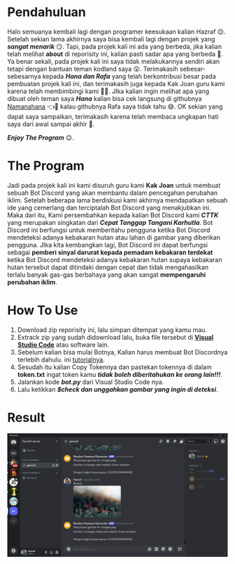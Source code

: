 # Pendahuluan 
Halo semuanya kembali lagi dengan programer keesukaan kalian Hazraf 😌. Setelah sekian lama akhirnya saya bisa kembali lagi dengan projek yang ***sangat menarik*** 😏. Tapi, pada projek kali ini ada yang berbeda, jika kalian telah melihat **about** di reporisity ini, kalian pasti sadar apa yang berbeda 👀. Ya benar sekali, pada projek kali ini saya tidak melakukannya sendiri akan tetapi dengan bantuan teman kodland saya 😲. Terimakasih sebesar-sebesarnya kepada ***Hana dan Rafa*** yang telah berkontribusi  besar pada pembuatan projek kali ini, dan terimakasih juga kepada Kak Joan guru kami karena telah membimbingi kami 👏🙏. JIka kalian ingin melihat apa yang dibuat oleh teman saya ***Hana*** kalian bisa cek langsung di githubnya [Namanahana](https://github.com/Namanahana) 👈👀 kalau githubnya Rafa saya tidak tahu 😅. OK sekian yang dapat saya sampaikan, terimakasih karena telah membaca ungkapan hati saya dari awal sampai akhir 🙏.

***Enjoy The Program*** 😉.

# The Program
Jadi pada projek kali ini kami disuruh guru kami **Kak Joan** untuk membuat sebuah Bot Discord yang akan membantu dalam pencegahan perubahan iklim. Setelah beberapa lama berdiskusi kami akhirnya mendapatkan sebuah ide yang cemerlang dan terciptalah Bot Discord yang menakjubkan ini. Maka dari itu, Kami persembahkan kepada kalian Bot Discord kami ***CTTK*** yang merupakan singkatan dari ***Cepat Tanggap Tangani Karhutla***. Bot Discord ini berfungsi untuk memberitahu pengguna ketika Bot Discord mendeteksi adanya kebakaran hutan atau lahan di gambar yang diberikan pengguna. JIka kita kembangkan lagi, Bot Discord ini dapat berfungsi sebagai **pemberi sinyal darurat kepada pemadam kebakaran terdekat** ketika Bot Discord mendeteksi adanya kebakaran hutan supaya kebakaran hutan tersebut dapat ditindaki dengan cepat dan tidak mengahasilkan terlalu banyak gas-gas berbahaya yang akan sangat **mempengaruhi perubahan iklim**.

# How To Use
1. Download zip reporisity ini, lalu simpan ditempat yang kamu mau.
2. Extrack zip yang sudah didownload lalu, buka file tersebut di [**Visual Studio Code**](https://code.visualstudio.com/Download) atau software lain.
3. Sebelum kalian bisa mulai Botnya, Kalian harus membuat Bot Discordnya terlebih dahulu. ini [tutorialnya](https://id.wikihow.com/Membuat-Bot-pada-Discord).
4. Sesudah itu kalian Copy Tokennya dan pastekan tokennya di dalam **token.txt** ingat token kamu ***tidak boleh diberitahukan ke orang lain!!!***.
5. Jalankan kode ***bot.py*** dari Visual Studio Code nya.
6. Lalu ketikkan ***$check dan unggahkan gambar yang ingin di deteksi***.

# Result
![Result](result.png)
